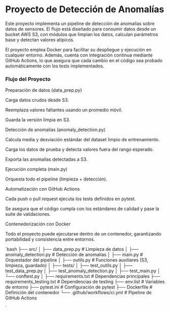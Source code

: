 # Proyecto de Detección de Anomalías

Este proyecto implementa un pipeline de detección de anomalías sobre datos de sensores. El flujo está diseñado para consumir datos desde un bucket AWS S3, con módulos que limpian los datos, calculan parámetros base y detectan valores atípicos.

El proyecto emplea Docker para facilitar su despliegue y ejecución en cualquier entorno. Además, cuenta con integración continua mediante GitHub Actions, lo que asegura que cada cambio en el código sea probado automáticamente con los tests implementados.

### Flujo del Proyecto

Preparación de datos (data_prep.py)

Carga datos crudos desde S3.

Reemplaza valores faltantes usando un promedio móvil.

Guarda la versión limpia en S3.

Detección de anomalías (anomaly_detection.py)

Calcula media y desviación estándar del dataset limpio de entrenamiento.

Carga los datos de prueba y detecta valores fuera del rango esperado.

Exporta las anomalías detectadas a S3.

Ejecución completa (main.py)

Orquesta todo el pipeline (limpieza + detección).

Automatización con GitHub Actions

Cada push o pull request ejecuta los tests definidos en pytest.

Se asegura que el código cumpla con los estándares de calidad y pase la suite de validaciones.

Contenedorización con Docker

Todo el proyecto puede ejecutarse dentro de un contenedor, garantizando portabilidad y consistencia entre entornos.

`bash
├── src/
│   ├── data_prep.py              # Limpieza de datos
│   ├── anomaly_detection.py      # Detección de anomalías
│   ├── main.py                   # Orquestador del pipeline
│   ├── outils.py                 # Funciones auxiliares (S3, limpieza, guardado)
│
├── tests/
│   ├── test_outils.py
│   ├── test_data_prep.py
│   ├── test_anomaly_detection.py
│   ├── test_main.py
│   └── conftest.py
│
├── requirements.txt              # Dependencias principales
├── requirements_testing.txt      # Dependencias de testing
├── env.list                      # Variables de entorno
├── pytest.ini                    # Configuración de pytest
├── Dockerfile                    # Definición del contenedor
└── .github/workflows/ci.yml      # Pipeline de GitHub Actions

`
